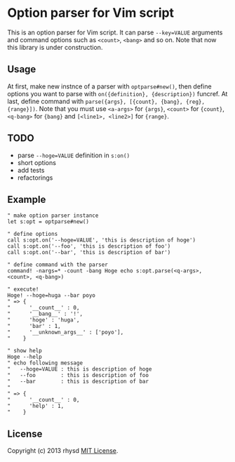 Option parser for Vim script
============================

This is an option parser for Vim script. It can parse `--key=VALUE` arguments and command options such as `<count>`, `<bang>` and so on.
Note that now this library is under construction.

## Usage

At first, make new instnce of a parser with `optparse#new()`, then define options you want to parse with `on({definition}, {description})` funcref.  At last, define command with `parse({args}, [{count}, {bang}, {reg}, {range}])`.  Note that you must use `<a-args>` for `{args}`, `<count>` for `{count}`, `<q-bang>` for `{bang}` and `[<line1>, <line2>]` for `{range}`.

## TODO

- parse `--hoge=VALUE` definition in `s:on()`
- short options
- add tests
- refactorings

## Example

```vim
" make option parser instance
let s:opt = optparse#new()

" define options
call s:opt.on('--hoge=VALUE', 'this is description of hoge')
call s:opt.on('--foo', 'this is description of foo')
call s:opt.on('--bar', 'this is description of bar')

" define command with the parser
command! -nargs=* -count -bang Hoge echo s:opt.parse(<q-args>, <count>, <q-bang>)

" execute!
Hoge! --hoge=huga --bar poyo
" => {
"      '__count__' : 0,
"      '__bang__' : '!',
"      'hoge' : 'huga',
"      'bar' : 1,
"      '__unknown_args__' : ['poyo'],
"    }

" show help
Hoge --help
" echo following message
"   --hoge=VALUE : this is description of hoge
"   --foo        : this is description of foo
"   --bar        : this is description of bar
"
" => {
"      '__count__' : 0,
"      'help' : 1,
"    }
```

## License

Copyright (c) 2013 rhysd [MIT License](http://opensource.org/licenses/MIT).
